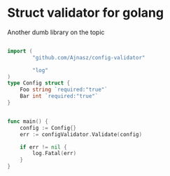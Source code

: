 # Struct validator for golang

Another dumb library on the topic

```go

import (
		"github.com/Ajnasz/config-validator"

		"log"
)
type Config struct {
	Foo string `required:"true"`
	Bar int `required:"true"`
}


func main() {
	config := Config{}
	err := configValidator.Validate(config)

	if err != nil {
		log.Fatal(err)
	}
}

```

